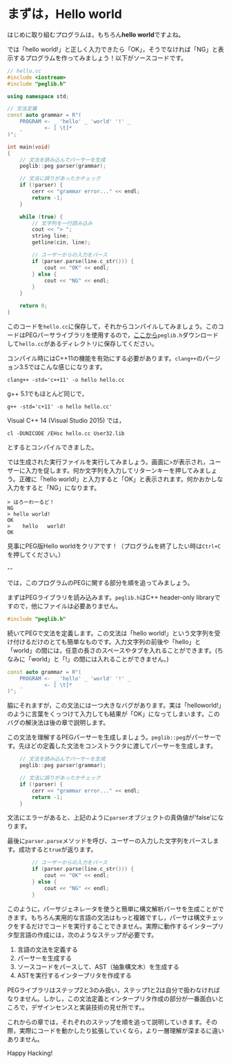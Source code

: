 # まずは，Hello world

はじめに取り組むプログラムは，もちろん**hello world**ですよね。

では「hello world!」と正しく入力できたら「OK」，そうでなければ「NG」と表示するプログラムを作ってみましょう！以下がソースコードです。

```cpp
// hello.cc
#include <iostream>
#include "peglib.h"

using namespace std;

// 文法定義
const auto grammar = R"(
    PROGRAM <- _ 'hello' _ 'world' '!' _
    _       <- [ \t]*
)";

int main(void)
{
    // 文法を読み込んでパーサーを生成
    peglib::peg parser(grammar);

    // 文法に誤りがあったかチェック
    if (!parser) {
        cerr << "grammar error..." << endl;
        return -1;
    }

    while (true) {
        // 文字列を一行読み込み
        cout << "> ";
        string line;
        getline(cin, line);

        // ユーザーからの入力をパース
        if (parser.parse(line.c_str())) {
            cout << "OK" << endl;
        } else {
            cout << "NG" << endl;
        }
    }

    return 0;
}
```

このコードを`hello.cc`に保存して，それからコンパイルしてみましょう。このコードはPEGパーサライブラリを使用するので，[ここから](https://raw.githubusercontent.com/yhirose/cpp-peglib/master/peglib.h)`peglib.h`ダウンロードして`hello.cc`があるディレクトリに保存してください。

コンパイル時にはC++11の機能を有効にする必要があります。`clang++`のパージョン3.5ではこんな感じになります。

    clang++ -std='c++11' -o hello hello.cc

g++ 5.1でもほとんど同じで，

    g++ -std='c+11' -o hello hello.cc'

Visual C++ 14 (Visual Studio 2015) では，

    cl -DUNICODE /EHsc hello.cc User32.lib

とするとコンパイルできました。

では生成された実行ファイルを実行してみましょう。画面に`>`が表示され，ユーザーに入力を促します。何か文字列を入力してリターンキーを押してみましょう。正確に「hello world!」と入力すると「OK」と表示されます。何かおかしな入力をすると「NG」になります。

```
> はろーわーるど！
NG
> hello world!
OK
>    hello   world!
OK
```

見事にPEG版Hello worldをクリアです！（プログラムを終了したい時は`Ctrl+C`を押してください。）

--

では，このプログラムのPEGに関する部分を順を追ってみましょう。

まずはPEGライブラリを読み込みます。`peglib.h`はC++ header-only libraryですので，他にファイルは必要ありません。

```cpp
#include "peglib.h"
```

続いてPEGで文法を定義します。この文法は「hello world!」という文字列を受け付けるだけのとても簡単なものです。入力文字列の前後や「hello」と「world」の間には，任意の長さのスペースやタブを入れることができます。(ちなみに「world」と「!」の間には入れることができません。)

```cpp
const auto grammar = R"(
    PROGRAM <- _ 'hello' _ 'world' '!' _
    _       <- [ \t]*
)";
```

脇にそれますが，この文法には一つ大きなバグがあります。実は「helloworld!」のように言葉をくっつけて入力しても結果が「OK」になってしまいます。このバグの解決法は後の章で説明します。

この文法を理解するPEGパーサーを生成しましょう。`peglib::peg`がパーサーです。先ほどの定義した文法をコンストラクタに渡してパーサーを生成します。

```cpp
    // 文法を読み込んでパーサーを生成
    peglib::peg parser(grammar);

    // 文法に誤りがあったかチェック
    if (!parser) {
        cerr << "grammar error..." << endl;
        return -1;
    }
```

文法にエラーがあると、上記のように`parser`オブジェクトの真偽値が'false'になります。

最後に`parser.parse`メソッドを呼び、ユーザーの入力した文字列をパースします。成功すると`true`が返ります。

```cpp
        // ユーザーからの入力をパース
        if (parser.parse(line.c_str())) {
            cout << "OK" << endl;
        } else {
            cout << "NG" << endl;
        }
```

このように，パーサジェネレータを使うと簡単に構文解析パーサを生成ことができます。もちろん実用的な言語の文法はもっと複雑ですし，パーサは構文チェックをするだけでコードを実行することできません。実際に動作するインタープリタ型言語の作成には，次のようなステップが必要です。

  1. 言語の文法を定義する
  2. パーサーを生成する
  3. ソースコードをパースして、AST（抽象構文木）を生成する
  4. ASTを実行するインタープリタを作成する

PEGライブラリはステップ2と3のみ扱い，ステップ1と2は自分で扱わなければなりません。しかし，この文法定義とインタープリタ作成の部分が一番面白いところで，デザインセンスと実装技術の見せ所です。。

これからの章では，それぞれのステップを順を追って説明していきます。その際，実際にコードを動かしたり拡張していくなら，より一層理解が深まるに違いありません。

Happy Hacking!
